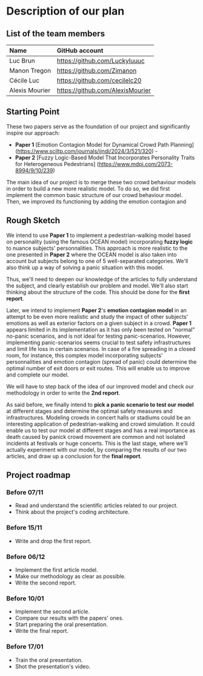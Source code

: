# Description of our plan

## List of the team members

| Name           | GitHub account                  |
|:---------------|:--------------------------------|
| Luc Brun       | https://github.com/Luckyluuuc   |
| Manon Tregon   | https://github.com/Zimanon      |
| Cécile Luc     | https://github.com/cecilelc20   |
| Alexis Mourier | https://github.com/AlexisMourier|


## Starting Point

These two papers serve as the foundation of our project and significantly inspire our approach:
- **Paper 1** [Emotion Contagion Model for Dynamical Crowd Path Planning] (https://www.sciltp.com/journals/ijndi/2024/3/521/320) - 
- **Paper 2** [Fuzzy Logic-Based Model That Incorporates Personality Traits for Heterogeneous Pedestrians] (https://www.mdpi.com/2073-8994/9/10/239)

The main idea of our project is to merge these two  crowd behaviour models in order to build a new more realistic model. To do so, we did first implement the common basic structure of our crowd behaviour model. Then, we improved its functioning by adding the emotion contagion and  
## Rough Sketch

We intend to use **Paper 1** to implement a pedestrian-walking model based on personality (using the famous OCEAN model) incorporating **fuzzy logic** to nuance subjects' personnalities. This approach is more realistic to the one presented in **Paper 2** where the OCEAN model is also taken into account but subjects belong to one of 5 well-separated categories. We'll also think up a way of solving a panic situation with this model. 

Thus, we'll need to deepen our knowledge of the articles to fully understand the subject, and clearly establish our problem and model. We'll also start thinking about the structure of the code. This should be done for the **first report**.

Later, we intend to implement **Paper 2**'s **emotion contagion model** in an attempt to be even more realistic and study the impact of other subjects' emotions as well as exterior factors on a given subject in a crowd. **Paper 1** appears limited in its implementation as it has only been tested on "normal" no-panic scenarios, and is not ideal for testing panic-scenarios. However, implementing panic-scenarios seems crucial to test safety infrastructures and limit life loss in certain scenarios. In case of a fire spreading in a closed room, for instance, this complex model incorporating subjects' personnalities and emotion contagion (spread of panic) could determine the optimal number of exit doors or exit routes. This will enable us to improve and complete our model. 

We will have to step back of the idea of our improved model and check our methodology in order to write the **2nd report**.

As said before, we finally intend to **pick a panic scenario to test our model** at different stages and determine the optimal safety measures and infrastructures. Modeling crowds in concert halls or stadiums could be an interesting application of pedestrian-walking and crowd simulation. It could enable us to test our model at different stages and has a real importance as death caused by panick crowd movement are common and not isolated incidents at festivals or huge concerts. This is the last stage, where we'll actually experiment with our model, by comparing the results of our two articles, and draw up a conclusion for the **final report**.


## Project roadmap

### Before 07/11
- Read and understand the scientific articles related to our project.
- Think about the project's coding architecture.

### Before 15/11
- Write and drop the first report.

### Before 06/12
- Implement the first article model.
- Make our methodology as clear as possible.
- Write the second report.

### Before 10/01
- Implement the second article.
- Compare our results with the papers' ones.
- Start preparing the oral presentation.
- Write the final report.

### Before 17/01
- Train the oral presentation.
- Shot the presentation's video.

